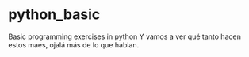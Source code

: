 # python_basic
Basic programming exercises in python
Y vamos a ver qué tanto hacen estos maes, ojalá más de lo que hablan.